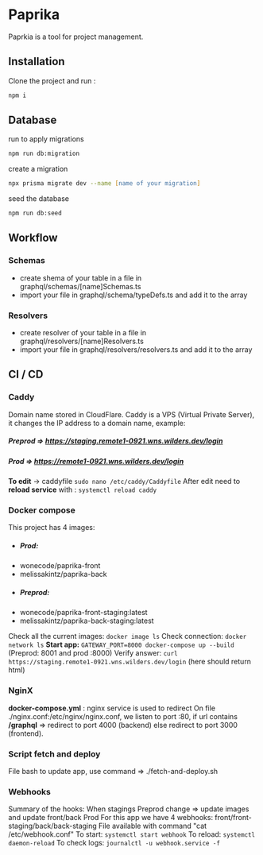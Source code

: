 # Paprika

Paprkia is a tool for project management.

## Installation

Clone the project and run :

```bash
npm i
```

## Database

run to apply migrations 

```zsh
npm run db:migration
```

create a migration

```zsh
npx prisma migrate dev --name [name of your migration]
```

seed the database

```zsh
npm run db:seed
```

## Workflow

### Schemas

- create shema of your table in a file in graphql/schemas/[name]Schemas.ts
- import your file in graphql/schema/typeDefs.ts and add it to the array

### Resolvers

- create resolver of your table in a file in graphql/resolvers/[name]Resolvers.ts
- import your file in graphql/resolvers/resolvers.ts and add it to the array

## CI / CD

### Caddy
Domain name stored in CloudFlare.
Caddy is a VPS (Virtual Private Server), it changes the IP address to a domain name, example: 
##### Preprod => https://staging.remote1-0921.wns.wilders.dev/login
##### Prod    => https://remote1-0921.wns.wilders.dev/login

**To edit** -> caddyfile ```sudo nano /etc/caddy/Caddyfile```
After edit need to **reload service** with : ```systemctl reload caddy```

### Docker compose
This project has 4 images:
+ ##### Prod:
- wonecode/paprika-front
- melissakintz/paprika-back

+ ##### Preprod:
- wonecode/paprika-front-staging:latest
- melissakintz/paprika-back-staging:latest

Check all the current images: ```docker image ls```
Check connection: ```docker network ls```
**Start app:** ```GATEWAY_PORT=8000 docker-compose up --build``` (Preprod: 8001 and prod :8000)
Verify answer: ```curl https://staging.remote1-0921.wns.wilders.dev/login``` (here should return html)

### NginX
**docker-compose.yml** :  nginx service is used to redirect
On file ./nginx.conf:/etc/nginx/nginx.conf, we listen to port :80, 
if url contains **/graphql** => redirect to port 4000 (backend)
else redirect to port 3000 (frontend).

### Script fetch and deploy 
File bash to update app, use command =>  ./fetch-and-deploy.sh

### Webhooks
Summary of the hooks: When stagings Preprod change => update images and update front/back Prod
For this app we have 4 webhooks: front/front-staging/back/back-staging
File available with command "cat /etc/webhook.conf"
To start: ```systemctl start webhook```
To reload: ```systemctl daemon-reload```
To check logs: ```journalctl -u webhook.service -f```
